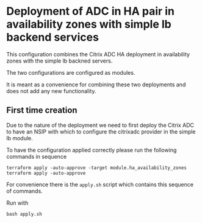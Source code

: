 # Deployment of ADC in HA pair in availability zones with simple lb backend services

This configuration combines the Citrix ADC HA deployment in availability zones
with the simple lb backned servers.

The two configurations are configured as modules.

It is meant as a convenience for combining these two deployments
and does not add any new functionality.

## First time creation

Due to the nature of the deployment we need to first
deploy the Citrix ADC to have an NSIP with which to
configure the citrixadc provider in the simple lb module.

To have the configuration applied correctly please run
the following commands in sequence

```
terraform apply -auto-approve -target module.ha_availability_zones
terraform apply -auto-approve
```

For convenience there is the `apply.sh` script which
contains this sequence of commands.

Run with

```
bash apply.sh
```
